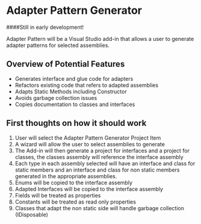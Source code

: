 # Adapter Pattern Generator

####Still in early development!

Adapter Pattern  will be a Visual Studio add-in that allows a user to generate adapter patterns for selected assemblies.

## Overview of Potential Features
- Generates interface and glue code for adapters
- Refactors existing code that refers to adapted assemblies
- Adapts Static Methods including Constructor
- Avoids garbage collection issues
- Copies documentation to classes and interfaces

## First thoughts on how it should work

1. User will select the Adapter Pattern Generator Project Item
1. A wizard will allow the user to select assemblies to generate
1. The Add-in will then generate a project for interfaces and a project for classes, the classes assembly will reference the interface assembly
1. Each type in each assembly selected will have an interface and class for static members and an interface and class for non static members generated in the appropriate assemblies.
1. Enums will be copied to the interface assembly
1. Adapted Interfaces will be copied to the interface assembly
1. Fields will be treated as properties
1. Constants will be treated as read only properties
1. Classes that adapt the non static side will handle garbage collection (IDisposable)